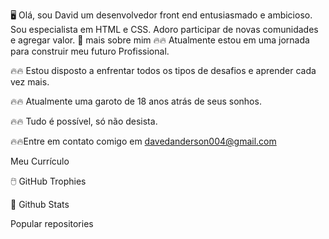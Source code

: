 🖥️ Olá, sou David um desenvolvedor front end entusiasmado e ambicioso. Sou especialista em HTML e CSS. Adoro participar de novas comunidades e agregar valor.
👤 mais sobre mim
🔥🔥 Atualmente estou em uma jornada para construir meu futuro Profissional.

🔥🔥 Estou disposto a enfrentar todos os tipos de desafios e aprender cada vez mais.

🔥🔥 Atualmente uma garoto de 18 anos atrás de seus sonhos.

🔥🔥 Tudo é possível, só não desista.

🔥🔥Entre em contato comigo em davedanderson004@gmail.com

Meu Currículo

🖱️ GitHub Trophies

🌹 Github Stats


Popular repositories

